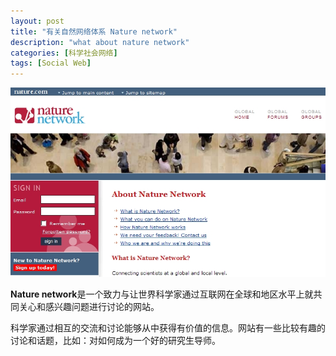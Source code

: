```yaml
---
layout: post
title: "有关自然网络体系 Nature network"
description: "what about nature network"
categories: [科学社会网络]
tags: [Social Web]
---
```


![Nature Network](/images/2009/3/vtheme90.jpg)

**Nature network**是一个致力与让世界科学家通过互联网在全球和地区水平上就共同关心和感兴趣问题进行讨论的网站。

科学家通过相互的交流和讨论能够从中获得有价值的信息。网站有一些比较有趣的讨论和话题，比如：对如何成为一个好的研究生导师。

